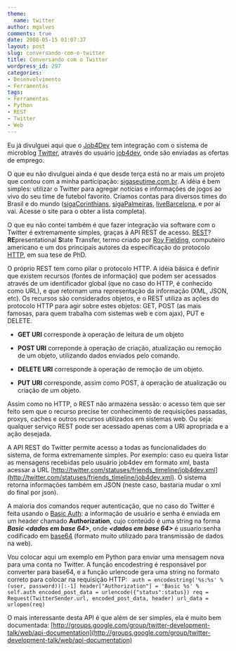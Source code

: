```yaml
---
theme:
  name: twitter
author: mgalves
comments: true
date: 2008-05-15 01:07:37
layout: post
slug: conversando-com-o-twitter
title: Conversando com o Twitter
wordpress_id: 297
categories:
- Desenvolvimento
- Ferramentas
tags:
- Ferramentas
- Python
- REST
- Twitter
- Web
---
```


Eu já divulguei aqui que o [Job4Dev](http://job4dev.com.br) tem integração com o sistema de microblog [Twitter](http://twitter.com), através do usuário [job4dev](http://twitter.com/job4dev), onde são enviadas as ofertas de emprego.

O que eu não divulguei ainda é que desde terça está no ar mais um projeto que contou com a minha participação: [sigaseutime.com.br](http://www.sigaseutime.com.br). A idéia é bem simples: utilizar o Twitter para agregar notícias e informações de jogos ao vivo do seu time de futebol favorito. Criamos contas para diversos times do Brasil e do mundo ([sigaCorinthians](http://twitter.com/sigaSeuTime), [sigaPalmeiras](http://twitter.com/sigaPalmeiras), [liveBarcelona](http://twitter.com/liveBarcelona), e por aí vai. Acesse o site para o obter a lista completa).

O que eu não contei também é que fazer integração via software com o Twitter é extremamente simples, graças à API REST de acesso. [REST](http://en.wikipedia.org/wiki/REST)? **RE**presentational **S**tate **T**ransfer, termo criado por [Roy Fielding](http://en.wikipedia.org/wiki/Roy_Fielding), computeiro americano e um dos principais autores da especificação do protocolo [HTTP](http://en.wikipedia.org/wiki/HTTP), em sua tese de PhD.

O próprio REST tem como pilar o protocolo HTTP.  A idéia básica é definir que existem recursos (fontes de informação) que podem ser acessados através de um identificador global (que no caso do HTTP, é conhecido como URL), e que retornam uma representação da informação (XML, JSON, etc). Os recursos são considerados objetos, e o REST utiliza as ações do protocolo HTTP para agir sobre estes objetos: GET, POST (as mais famosas, para quem trabalha com sistemas web e com ajax), PUT e DELETE.



	
  * **GET URI** corresponde à operação de leitura de um objeto

	
  * **POST URI** correponde à operação de criação, atualização ou remoção de um objeto, utilizando dados enviados pelo comando.

	
  * **DELETE URI** corresponde à operação de remoção de um objeto.

	
  * **PUT URI** corresponde, assim como  POST, à operação de atualização ou criação de um objeto.


Assim como no HTTP, o REST não armazena sessão: o acesso tem que ser feito sem que o recurso precise ter conhecimento de requisições passadas, proxys, caches e outros recursos utilizados em sistemas web. Ou seja: qualquer serviço REST pode ser acessado apenas com a URI apropriada e a ação desejada.

A API REST do Twitter permite acesso a todas as funcionalidades do sistema, de forma extremamente simples. Por exemplo: caso eu queira listar as mensagens recebidas pelo usuário job4dev em formato xml, basta acessar a URL [http://twitter.com/statuses/friends_timeline/job4dev.xml](http://twitter.com/statuses/friends_timeline/job4dev.xml). O sistema retorna informações também em JSON (neste caso, bastaria mudar o xml do final por json).

A maioria dos comandos requer autenticação, que no caso do Twitter é feita usando o [Basic Auth](http://en.wikipedia.org/wiki/Basic_access_authentication): a informação de usuário e senha é enviada em um header chamado **Authorization**, cujo conteúdo é uma string na forma **_Basic &lt;dados em base 64&gt;_**, onde **_&lt;dados em base 64&gt;_** é usuario:senha codificado em [base64](http://en.wikipedia.org/wiki/Base64) (formato muito utilizado para transmissão de dados na web).

Vou colocar aqui um exemplo em Python para enviar uma mensagem nova para uma conta no Twitter. A função encodestring é responsável por converter para base64, e a função urlencode gera uma string no formato correto para colocar na requisição HTTP:
`
auth = encodestring('%s:%s' % (user, password))[:-1]
header["Authorization"] = 'Basic %s' % self.auth
encoded_post_data = urlencode({"status":status})
req = Request(TwitterSender.url, encoded_post_data, header)
url_data = urlopen(req)`

O mais interessante desta API é que além de ser simples, ela é muito bem documentada: [http://groups.google.com/group/twitter-development-talk/web/api-documentation](http://groups.google.com/group/twitter-development-talk/web/api-documentation)
